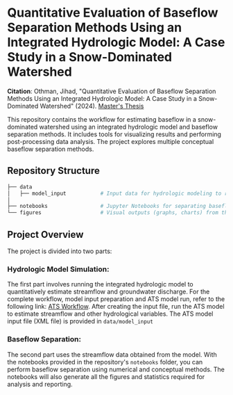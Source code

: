 # Quantitative Evaluation of Baseflow Separation Methods Using an Integrated Hydrologic Model: A Case Study in a Snow-Dominated Watershed

**Citation**: Othman, Jihad, "Quantitative Evaluation of Baseflow Separation Methods Using an Integrated Hydrologic Model: A Case Study in a Snow-Dominated Watershed" (2024). [Master's Thesis](https://digitalcommons.usu.edu/gradreports2023/60/)

This repository contains the workflow for estimating baseflow in a snow-dominated watershed using an integrated hydrologic model and baseflow separation methods. It includes tools for visualizing results and performing post-processing data analysis. The project explores multiple conceptual baseflow separation methods.

## Repository Structure

```bash
├── data       
│   ├── model_input           # Input data for hydrologic modeling to run the ATS model
│
├── notebooks                 # Jupyter Notebooks for separating baseflow and generating statistics, maps, and figures
└── figures                   # Visual outputs (graphs, charts) from the modeling and analysis
```


## Project Overview

The project is divided into two parts:

### Hydrologic Model Simulation:
The first part involves running the integrated hydrologic model to quantitatively estimate streamflow and groundwater discharge. For the complete workflow, model input preparation and ATS model run, refer to the following link: [ATS Workflow](https://github.com/pinshuai/ats-workflow). After creating the input file, run the ATS model to estimate streamflow and other hydrological variables. The ATS model input file (XML file) is provided in `data/model_input`

### Baseflow Separation:
The second part uses the streamflow data obtained from the model. With the notebooks provided in the repository's `notebooks` folder, you can perform baseflow separation using numerical and conceptual methods. The notebooks will also generate all the figures and statistics required for analysis and reporting.


